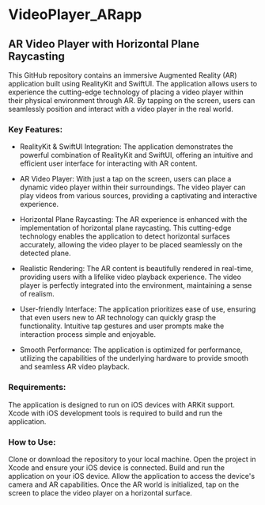 # VideoPlayer_ARapp
## AR Video Player with Horizontal Plane Raycasting

This GitHub repository contains an immersive Augmented Reality (AR) application built using RealityKit and SwiftUI. The application allows users to experience the cutting-edge technology of placing a video player within their physical environment through AR. By tapping on the screen, users can seamlessly position and interact with a video player in the real world.

### Key Features:

 - RealityKit & SwiftUI Integration: The application demonstrates the powerful combination of RealityKit and SwiftUI, offering an intuitive and efficient user interface for interacting with AR content.

 - AR Video Player: With just a tap on the screen, users can place a dynamic video player within their surroundings. The video player can play videos from various sources, providing a captivating and interactive experience.

 - Horizontal Plane Raycasting: The AR experience is enhanced with the implementation of horizontal plane raycasting. This cutting-edge technology enables the application to detect horizontal surfaces accurately, allowing the video player to be placed seamlessly on the detected plane.

 - Realistic Rendering: The AR content is beautifully rendered in real-time, providing users with a lifelike video playback experience. The video player is perfectly integrated into the environment, maintaining a sense of realism.

 - User-friendly Interface: The application prioritizes ease of use, ensuring that even users new to AR technology can quickly grasp the functionality. Intuitive tap gestures and user prompts make the interaction process simple and enjoyable.

 - Smooth Performance: The application is optimized for performance, utilizing the capabilities of the underlying hardware to provide smooth and seamless AR video playback.

### Requirements:

The application is designed to run on iOS devices with ARKit support.
Xcode with iOS development tools is required to build and run the application.

### How to Use:

Clone or download the repository to your local machine.
Open the project in Xcode and ensure your iOS device is connected.
Build and run the application on your iOS device.
Allow the application to access the device's camera and AR capabilities.
Once the AR world is initialized, tap on the screen to place the video player on a horizontal surface.

